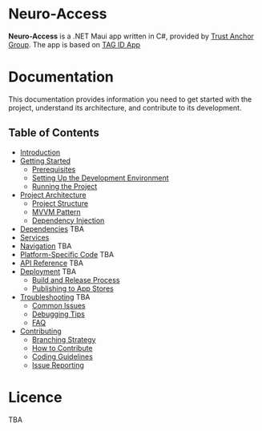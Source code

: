 # Neuro-Access

**Neuro-Access** is a .NET Maui app written in C#, provided by [Trust Anchor Group](https://trustanchorgroup.com/).
The app is based on [TAG ID App](https://github.com/Trust-Anchor-Group/IdApp)

# Documentation

This documentation provides information you need to get started with the project, understand its architecture, and contribute to its development.

## Table of Contents

- [Introduction](#introduction)
- [Getting Started](Content/getting_started.md)
  - [Prerequisites](Content/getting_started.md#prerequisites)
  - [Setting Up the Development Environment](Content/getting_started.md#setting-up-the-development-environment)
  - [Running the Project](Content/getting_started.md#running-the-project)
- [Project Architecture](Content/architecture.md)
  - [Project Structure](Content/architecture.md#project-structure)
  - [MVVM Pattern](Content/architecture.md#mvvm-pattern)
  - [Dependency Injection](Content/architecture.md#dependency-injection-and-dependency-resolution)
- [Dependencies](Content/dependencies.md) TBA
- [Services](Content/services.md)
- [Navigation](navigation.md) TBA
- [Platform-Specific Code](features.md#platform-specific-code) TBA
- [API Reference](api_reference.md) TBA
- [Deployment](deployment.md) TBA
  - [Build and Release Process](deployment.md#build-and-release-process)
  - [Publishing to App Stores](deployment.md#publishing-to-app-stores)
- [Troubleshooting](troubleshooting.md) TBA
  - [Common Issues](troubleshooting.md#common-issues)
  - [Debugging Tips](troubleshooting.md#debugging-tips)
  - [FAQ](troubleshooting.md#faq)
- [Contributing](Content/contributing.md)
  - [Branching Strategy](Content/contributing.md#branching-strategy)
  - [How to Contribute](Content/contributing.md#how-to-contribute)
  - [Coding Guidelines](Content/contributing.md#style-guide)
  - [Issue Reporting](Content/contributing.md#issue-reporting)

# Licence

TBA
